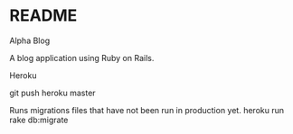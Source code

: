 # README

Alpha Blog

A blog application using Ruby on Rails.

Heroku

git push heroku master

Runs migrations files that have not been run in production yet.
heroku run rake db:migrate
